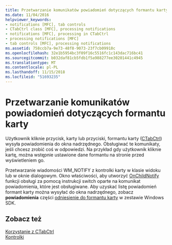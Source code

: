 ```yaml
---
title: Przetwarzanie komunikatów powiadomień dotyczących formantu karty
ms.date: 11/04/2016
helpviewer_keywords:
- notifications [MFC], tab controls
- CTabCtrl class [MFC], processing notifications
- notifications [MFC], processing in CTabCtrl
- processing notifications [MFC]
- tab controls [MFC], processing notifications
ms.assetid: 758ccb7a-9e73-48f8-9073-23f7cb09918c
ms.openlocfilehash: 32e1b5954bc3f09f16c5516fc1c143dac716bc41
ms.sourcegitcommit: b032daf81cb5fdb1f5a988277ee30201441c4945
ms.translationtype: MT
ms.contentlocale: pl-PL
ms.lasthandoff: 11/15/2018
ms.locfileid: "51693235"
---
```

# <a name="processing-tab-control-notification-messages"></a>Przetwarzanie komunikatów powiadomień dotyczących formantu karty

Użytkownik kliknie przycisk, karty lub przyciski, formantu karty ([CTabCtrl](../mfc/reference/ctabctrl-class.md)) wysyła powiadomienia do okna nadrzędnego. Obsługiwać te komunikaty, jeśli chcesz zrobić coś w odpowiedzi. Na przykład gdy użytkownik kliknie kartę, można wstępnie ustawione dane formantu na stronie przed wyświetleniem go.

Przetwarzanie wiadomości WM_NOTIFY z kontrolki karty w klasie widoku lub w oknie dialogowym. Okno właściwości, aby utworzyć [OnChildNotify](../mfc/reference/cwnd-class.md#onchildnotify) funkcji obsługi za pomocą instrukcji switch oparte na komunikat powiadomienia, które jest obsługiwane. Aby uzyskać listę powiadomień formant karty można wysyłać do okna nadrzędnego, zobacz **powiadomienia** części [odniesienie do formantu karty](/windows/desktop/controls/tab-control-reference) w zestawie Windows SDK.

## <a name="see-also"></a>Zobacz też

[Korzystanie z CTabCtrl](../mfc/using-ctabctrl.md)<br/>
[Kontrolki](../mfc/controls-mfc.md)

